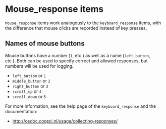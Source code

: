 # Mouse_response items

`Mouse_response` items work analogously to the `keyboard_response` items, with the difference that mouse clicks are recorded instead of key presses.

## Names of mouse buttons

Mouse buttons have a number (`1`, etc.) as well as a name (`left_button`, etc.). Both can be used to specify correct and allowed responses, but numbers will be used for logging.

- `left_button` or `1`
- `middle_button` or `2`
- `right_button` or `3`
- `scroll_up` or `4`
- `scroll_down` or `5`

For more information, see the help page of the `keyboard_response` and the documentation:

- <http://osdoc.cogsci.nl/usage/collecting-responses/>
